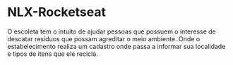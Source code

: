 # NLX-Rocketseat
O escoleta tem o intuito de ajudar pessoas que possuem o interesse de descatar resíduos que possam agreditar o meio ambiente. Onde o estabelecimento realiza um cadastro onde passa a informar sua localidade e tipos de itens que ele recicla.
